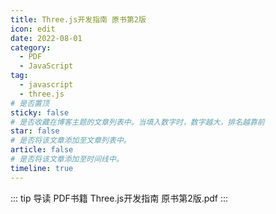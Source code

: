 ```yaml
---
title: Three.js开发指南 原书第2版
icon: edit
date: 2022-08-01
category:
  - PDF
  - JavaScript
tag:
  - javascript
  - three.js
# 是否置顶
sticky: false
# 是否收藏在博客主题的文章列表中。当填入数字时，数字越大，排名越靠前
star: false
# 是否将该文章添加至文章列表中。
article: false
# 是否将该文章添加至时间线中。
timeline: true
---
```

::: tip 导读
PDF书籍 Three.js开发指南 原书第2版.pdf
:::
<!-- more -->


<PDF url="https://lc-gluttony.s3.amazonaws.com/LfQUMiHwWA4l/oCHkR6zv1wRnO2AlyxXm9o4GfNsFYDMw/Three.js%E5%BC%80%E5%8F%91%E6%8C%87%E5%8D%97%20%20%E5%8E%9F%E4%B9%A6%E7%AC%AC2%E7%89%88.pdf" :toolbar="false"/>